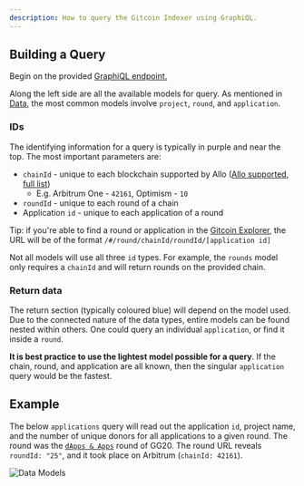 ```yaml
---
description: How to query the Gitcoin Indexer using GraphiQL.
---
```


## Building a Query

Begin on the provided [GraphiQL endpoint.](https://grants-stack-indexer-v2.gitcoin.co/graphiql)

Along the left side are all the available models for query. As mentioned in
[Data](/indexer/data), the most common models involve `project`, `round`,
and `application`.

### IDs
The identifying information for a query is typically in purple and near the
top. The most important parameters are:
* `chainId` - unique to each blockchain supported by Allo 
  ([Allo supported](https://github.com/gitcoinco/gitcoin-chain-data/tree/main/src/data/chains),
  [full list](https://chainlist.org/))
  * E.g. Arbitrum One - `42161`, Optimism - `10`
* `roundId` - unique to each round of a chain
* Application `id` - unique to each application of a round

Tip: if you're able to find a round or application in the
[Gitcoin Explorer](https://explorer.gitcoin.co/#/),
the URL will be of the format `/#/round/chainId/roundId/[application id]`

Not all models will use all three `id` types. For example, the 
`rounds` model only requires a `chainId` and will return rounds on the
provided chain.

### Return data
The return section (typically coloured blue) will depend on the model
used. Due to the connected nature of the data types, entire models can
be found nested within others. One could query an individual 
`application`, or find it inside a `round`.

**It is best practice to use the lightest model possible for a 
query**. If the chain, round, and application are all known, then the singular
`application` query would be the fastest.

## Example

The below `applications` query will read out the application `id`, 
project name, and the number of unique donors for all applications
to a given round. The round was the 
[`dApps & Apps`](https://explorer.gitcoin.co/#/round/42161/25) round
of GG20. The round URL reveals `roundId: "25"`, and it took place on
Arbitrum (`chainId: 42161`).



![Data Models](https://i.imgur.com/AJ2Vd7W.png)


